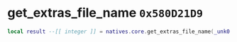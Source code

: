 # get_extras_file_name `0x580D21D9`

```lua
local result --[[ integer ]] = natives.core.get_extras_file_name(_unk0 --[[ integer ]])
```